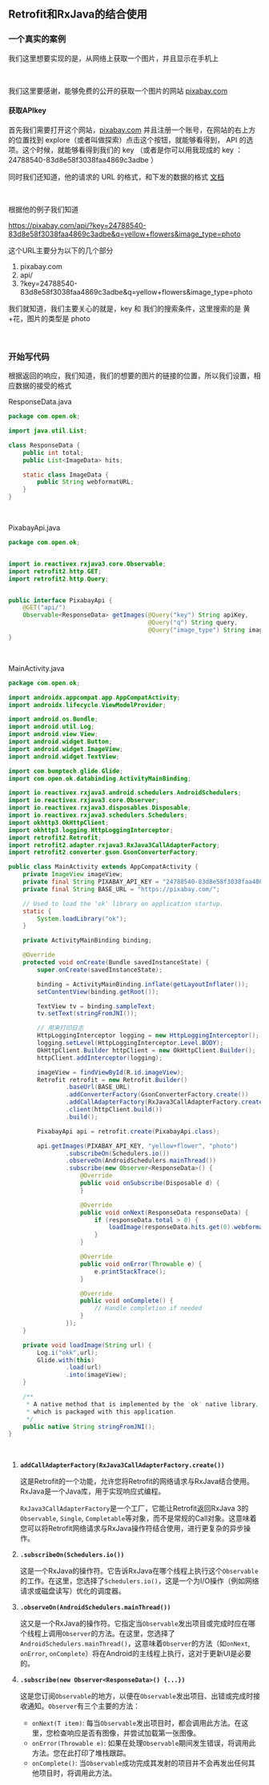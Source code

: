 ## Retrofit和RxJava的结合使用

### 一个真实的案例

我们这里想要实现的是，从网络上获取一个图片，并且显示在手机上

​					

我们这里要感谢，能够免费的公开的获取一个图片的网站 [pixabay.com](https://pixabay.com/zh/)			

#### 获取APIkey

首先我们需要打开这个网站，[pixabay.com](https://pixabay.com/zh/) 并且注册一个账号，在网站的右上方的位置找到 explore（或者叫做探索）点击这个按钮，就能够看得到， API 的选项。这个时候，就能够看得到我们的 key （或者是你可以用我现成的 key ：24788540-83d8e58f3038faa4869c3adbe ） 

同时我们还知道，他的请求的 URL 的格式，和下发的数据的格式 [文档](https://pixabay.com/api/docs/)   

​			

根据他的例子我们知道

https://pixabay.com/api/?key=24788540-83d8e58f3038faa4869c3adbe&q=yellow+flowers&image_type=photo

这个URL主要分为以下的几个部分

1. pixabay.com
2. api/
3. ?key=24788540-83d8e58f3038faa4869c3adbe&q=yellow+flowers&image_type=photo



我们就知道，我们主要关心的就是，key 和 我们的搜索条件，这里搜索的是 黄+花，图片的类型是 photo

​				

### 开始写代码

根据返回的响应，我们知道，我们的想要的图片的链接的位置，所以我们设置，相应数据的接受的格式

ResponseData.java

```java
package com.open.ok;

import java.util.List;

class ResponseData {
    public int total;
    public List<ImageData> hits;

    static class ImageData {
        public String webformatURL;
    }
}
```

​			

PixabayApi.java

```java
package com.open.ok;


import io.reactivex.rxjava3.core.Observable;
import retrofit2.http.GET;
import retrofit2.http.Query;


public interface PixabayApi {
    @GET("api/")
    Observable<ResponseData> getImages(@Query("key") String apiKey,
                                       @Query("q") String query,
                                       @Query("image_type") String imageType);
}
```

​				

MainActivity.java

```java
package com.open.ok;

import androidx.appcompat.app.AppCompatActivity;
import androidx.lifecycle.ViewModelProvider;

import android.os.Bundle;
import android.util.Log;
import android.view.View;
import android.widget.Button;
import android.widget.ImageView;
import android.widget.TextView;

import com.bumptech.glide.Glide;
import com.open.ok.databinding.ActivityMainBinding;

import io.reactivex.rxjava3.android.schedulers.AndroidSchedulers;
import io.reactivex.rxjava3.core.Observer;
import io.reactivex.rxjava3.disposables.Disposable;
import io.reactivex.rxjava3.schedulers.Schedulers;
import okhttp3.OkHttpClient;
import okhttp3.logging.HttpLoggingInterceptor;
import retrofit2.Retrofit;
import retrofit2.adapter.rxjava3.RxJava3CallAdapterFactory;
import retrofit2.converter.gson.GsonConverterFactory;

public class MainActivity extends AppCompatActivity {
    private ImageView imageView;
    private final String PIXABAY_API_KEY = "24788540-83d8e58f3038faa4869c3adbe";
    private final String BASE_URL = "https://pixabay.com/";

    // Used to load the 'ok' library on application startup.
    static {
        System.loadLibrary("ok");
    }

    private ActivityMainBinding binding;

    @Override
    protected void onCreate(Bundle savedInstanceState) {
        super.onCreate(savedInstanceState);

        binding = ActivityMainBinding.inflate(getLayoutInflater());
        setContentView(binding.getRoot());

        TextView tv = binding.sampleText;
        tv.setText(stringFromJNI());

        // 用来打印日志
        HttpLoggingInterceptor logging = new HttpLoggingInterceptor();
        logging.setLevel(HttpLoggingInterceptor.Level.BODY);
        OkHttpClient.Builder httpClient = new OkHttpClient.Builder();
        httpClient.addInterceptor(logging);

        imageView = findViewById(R.id.imageView);
        Retrofit retrofit = new Retrofit.Builder()
                .baseUrl(BASE_URL)
                .addConverterFactory(GsonConverterFactory.create())
                .addCallAdapterFactory(RxJava3CallAdapterFactory.create()) // 注意这个是必须的，这样才能够保证这两种框架能够结合起来使用
                .client(httpClient.build())
                .build();

        PixabayApi api = retrofit.create(PixabayApi.class);

        api.getImages(PIXABAY_API_KEY, "yellow+flower", "photo")
                .subscribeOn(Schedulers.io())
                .observeOn(AndroidSchedulers.mainThread())
                .subscribe(new Observer<ResponseData>() {
                    @Override
                    public void onSubscribe(Disposable d) {
                    }

                    @Override
                    public void onNext(ResponseData responseData) {
                        if (responseData.total > 0) {
                            loadImage(responseData.hits.get(0).webformatURL);
                        }
                    }

                    @Override
                    public void onError(Throwable e) {
                        e.printStackTrace();
                    }

                    @Override
                    public void onComplete() {
                        // Handle completion if needed
                    }
                });
    }

    private void loadImage(String url) {
        Log.i("okk",url);
        Glide.with(this)
                .load(url)
                .into(imageView);
    }

    /**
     * A native method that is implemented by the 'ok' native library,
     * which is packaged with this application.
     */
    public native String stringFromJNI();
}
```

​			

1. **`addCallAdapterFactory(RxJava3CallAdapterFactory.create())`**

   这是Retrofit的一个功能，允许您将Retrofit的网络请求与RxJava结合使用。RxJava是一个Java库，用于实现响应式编程。

   `RxJava3CallAdapterFactory`是一个工厂，它能让Retrofit返回RxJava 3的`Observable`, `Single`, `Completable`等对象，而不是常规的Call对象。这意味着您可以将Retrofit网络请求与RxJava操作符结合使用，进行更复杂的异步操作。

2. **`.subscribeOn(Schedulers.io())`**

   这是一个RxJava的操作符。它告诉RxJava在哪个线程上执行这个`Observable`的工作。在这里，您选择了`Schedulers.io()`，这是一个为I/O操作（例如网络请求或磁盘读写）优化的调度器。

3. **`.observeOn(AndroidSchedulers.mainThread())`**

   这又是一个RxJava的操作符。它指定当`Observable`发出项目或完成时应在哪个线程上调用`Observer`的方法。在这里，您选择了`AndroidSchedulers.mainThread()`，这意味着`Observer`的方法（如`onNext`, `onError`, `onComplete`）将在Android的主线程上执行，这对于更新UI是必要的。

4. **`.subscribe(new Observer<ResponseData>() {...})`**

   这是您订阅`Observable`的地方，以便在`Observable`发出项目、出错或完成时接收通知。`Observer`有三个主要的方法：

   - `onNext(T item)`: 每当`Observable`发出项目时，都会调用此方法。在这里，您检查响应是否有图像，并尝试加载第一张图像。
   - `onError(Throwable e)`: 如果在处理`Observable`期间发生错误，将调用此方法。您在此打印了堆栈跟踪。
   - `onComplete()`: 当`Observable`成功完成其发射的项目并不会再发出任何其他项目时，将调用此方法。





